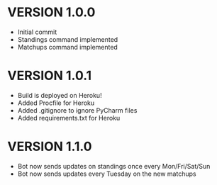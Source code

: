 # VERSION 1.0.0
* Initial commit
* Standings command implemented
* Matchups command implemented

# VERSION 1.0.1
* Build is deployed on Heroku!
* Added Procfile for Heroku
* Added .gitignore to ignore PyCharm files
* Added requirements.txt for Heroku

# VERSION 1.1.0
* Bot now sends updates on standings once every Mon/Fri/Sat/Sun
* Bot now sends updates every Tuesday on the new matchups
